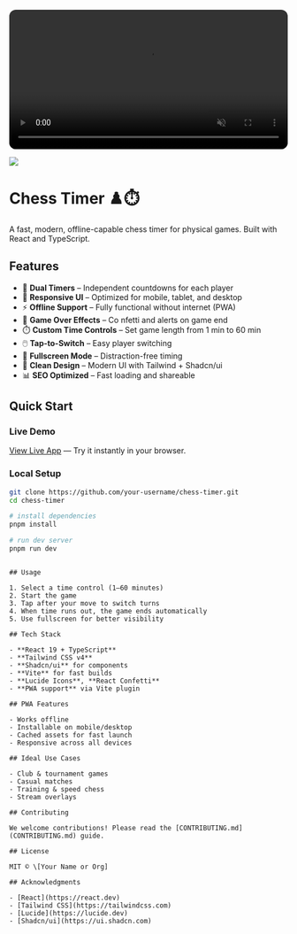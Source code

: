 <video src="public/demo.mp4" autoplay loop muted playsinline width="100%" style="border-radius: 12px; max-width: 720px; display: block; margin: 0 auto;"></video>

[![](public/demo-preview.png)](https://your-site.com/demo.mp4)

# Chess Timer ♟️⏱️

A fast, modern, offline-capable chess timer for physical games. Built with React and TypeScript.

## Features

- 🎯 **Dual Timers** – Independent countdowns for each player
- 📱 **Responsive UI** – Optimized for mobile, tablet, and desktop
- ⚡ **Offline Support** – Fully functional without internet (PWA)
- 🎉 **Game Over Effects** – Co nfetti and alerts on game end
- ⏱️ **Custom Time Controls** – Set game length from 1 min to 60 min
- 🖱️ **Tap-to-Switch** – Easy player switching
- 🧭 **Fullscreen Mode** – Distraction-free timing
- 🎨 **Clean Design** – Modern UI with Tailwind + Shadcn/ui
- 📊 **SEO Optimized** – Fast loading and shareable

## Quick Start

### Live Demo

[View Live App](#) — Try it instantly in your browser.

### Local Setup

```bash
git clone https://github.com/your-username/chess-timer.git
cd chess-timer

# install dependencies
pnpm install

# run dev server
pnpm run dev
```

```

## Usage

1. Select a time control (1–60 minutes)
2. Start the game
3. Tap after your move to switch turns
4. When time runs out, the game ends automatically
5. Use fullscreen for better visibility

## Tech Stack

- **React 19 + TypeScript**
- **Tailwind CSS v4**
- **Shadcn/ui** for components
- **Vite** for fast builds
- **Lucide Icons**, **React Confetti**
- **PWA support** via Vite plugin

## PWA Features

- Works offline
- Installable on mobile/desktop
- Cached assets for fast launch
- Responsive across all devices

## Ideal Use Cases

- Club & tournament games
- Casual matches
- Training & speed chess
- Stream overlays

## Contributing

We welcome contributions! Please read the [CONTRIBUTING.md](CONTRIBUTING.md) guide.

## License

MIT © \[Your Name or Org]

## Acknowledgments

- [React](https://react.dev)
- [Tailwind CSS](https://tailwindcss.com)
- [Lucide](https://lucide.dev)
- [Shadcn/ui](https://ui.shadcn.com)

```

